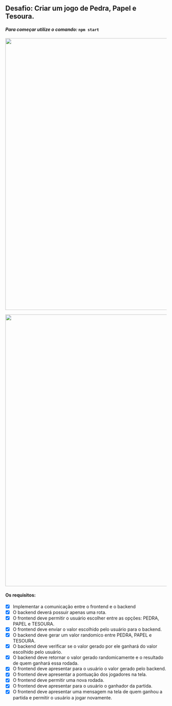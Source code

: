 ## Desafio: Criar um jogo de Pedra, Papel e Tesoura.

#### *Para começar utilize o comando:* ``` npm start ```

<p align="center"> 
    <img width="850px" src="./public/screenshot_v1.png">
</p>

<p align="center"> 
    <img width="850px" src="./public/screenshot_v1_1.png">
</p>

#### **Os requisitos:**
- [x] Implementar a comunicação entre o frontend e o backend
- [x] O backend deverá possuir apenas uma rota.
- [x] O frontend deve permitir o usuário escolher entre as opções: PEDRA, PAPEL e TESOURA.
- [x] O frontend deve enviar o valor escolhido pelo usuário para o backend.
- [x] O backend deve gerar um valor randomico entre PEDRA, PAPEL e TESOURA.
- [x] O backend deve verificar se o valor gerado por ele ganhará do valor escolhido pelo usuário.
- [x] O backend deve retornar o valor gerado randomicamente e o resultado de quem ganhará essa rodada.
- [x] O frontend deve apresentar para o usuário o valor gerado pelo backend.
- [x] O frontend deve apresentar a pontuação dos jogadores na tela.
- [x] O frontend deve permitir uma nova rodada.
- [x] O frontend deve apresentar para o usuário o ganhador da partida.
- [x] O frontend deve apresentar uma mensagem na tela de quem ganhou a partida e permitir o usuário a jogar novamente.
